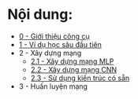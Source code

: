 # Nội dung:

-   [0 - Giới thiệu công cụ](https://colab.research.google.com/drive/1TuNLR7Cx5KRqlojKE1Z5-MdIF7-mOuiU?usp=drive_link)
-   [1 - Ví dụ học sâu đầu tiên](https://colab.research.google.com/drive/18EzzlAWbrVuszh_i4Dm8m1GH20so184r?usp=drive_link)
-   2 - Xây dựng mạng
    + [2.1 - Xây dựng mạng MLP](https://colab.research.google.com/drive/17MWWFKLtlClq9C_aLoW33MrVPri3Sn0m?usp=drive_link)
    + [2.2 - Xây dựng mạng CNN](https://colab.research.google.com/drive/1Q_rlhg-LBPrOjtOhPizagzGTjx0JQ2wC?usp=sharing)
    + [2.3 - Sử dụng kiến trúc có sẵn](https://colab.research.google.com/drive/1rjouQsTR8fiWL2AWJr_R3RVDNWBBsD6R?usp=drive_link)
-   3 - Huấn luyện mạng
